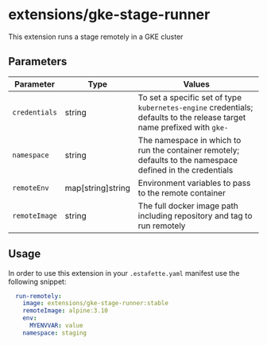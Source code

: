 # extensions/gke-stage-runner

This extension runs a stage remotely in a GKE cluster

## Parameters

| Parameter             | Type              | Values                                                                                                                  |
| --------------------- | ----------------- | ----------------------------------------------------------------------------------------------------------------------- |
| `credentials`         | string            | To set a specific set of type `kubernetes-engine` credentials; defaults to the release target name prefixed with `gke-` |
| `namespace`           | string            | The namespace in which to run the container remotely; defaults to the namespace defined in the credentials              |
| `remoteEnv`           | map[string]string | Environment variables to pass to the remote container                                                                   |
| `remoteImage`         | string            | The full docker image path including repository and tag to run remotely                                                 |

## Usage

In order to use this extension in your `.estafette.yaml` manifest use the following snippet:

```yaml
  run-remotely:
    image: extensions/gke-stage-runner:stable
    remoteImage: alpine:3.10
    env:
      MYENVVAR: value
    namespace: staging
```
